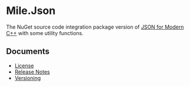 ﻿# Mile.Json

The NuGet source code integration package version of [JSON for Modern C++] with some utility functions.

[JSON for Modern C++]: https://github.com/nlohmann/json

## Documents

- [License](License.md)
- [Release Notes](ReleaseNotes.md)
- [Versioning](Versioning.md)

